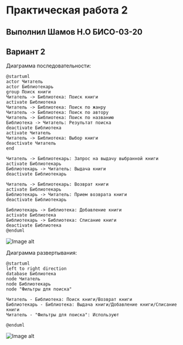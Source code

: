 # Практическая работа 2
## Выполнил Шамов Н.О БИСО-03-20
## Вариант 2
Диаграмма последовательности:
```plantuml
@startuml
actor Читатель 
actor Библиотекарь
group Поиск книги
Читатель -> Библиотека: Поиск книги
activate Библиотека
Читатель -> Библиотека: Поиск по жанру
Читатель -> Библиотека: Поиск по автору
Читатель -> Библиотека: Поиск по названию
Библиотека -> Читатель: Результат поиска
deactivate Библиотека
activate Читатель 
Читатель -> Библиотека: Выбор книги
deactivate Читатель 
end

Читатель -> Библиотекарь: Запрос на выдачу выбранной книги
activate Библиотекарь
Библиотекарь -> Читатель: Выдача книги
deactivate Библиотекарь

Читатель -> Библиотекарь: Возврат книги
activate Библиотекарь
Библиотекарь -> Читатель: Прием возврата книги
deactivate Библиотекарь

Библиотекарь -> Библиотека: Добавление книги
activate Библиотека
Библиотекарь -> Библиотека: Списание книги
deactivate Библиотека
@enduml
```
![Image alt](https://github.com/6SHYNOBY6/TMP/blob/main/Практическая%202/posl.jpg)

Диаграмма развертывания:
```plantuml
@startuml 
left to right direction
database Библиотека
node Читатель
node Библиотекарь
node "Фильтры для поиска"

Читатель - Библиотека: Поиск книги/Возврат книги
Библиотекарь - Библиотека: Выдача книги/Добавление книги/Списание книги
Читатель - "Фильтры для поиска": Используют

@enduml
```
![Image alt](https://github.com/6SHYNOBY6/TMP/blob/main/Практическая%202/razv.jpg)
